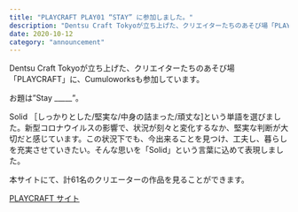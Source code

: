 ```yaml
---
title: "PLAYCRAFT PLAY01 “STAY” に参加しました。"
description: "Dentsu Craft Tokyoが立ち上げた、クリエイターたちのあそび場「PLAYCRAFT」に、Cumuloworksも参加しています。"
date: 2020-10-12
category: "announcement"
---
```


Dentsu Craft Tokyoが立ち上げた、クリエイターたちのあそび場「PLAYCRAFT」に、Cumuloworksも参加しています。

お題は”Stay \_\_\_\_\_”。

Solid ［しっかりとした/堅実な/中身の詰まった/頑丈な\]という単語を選びました。新型コロナウイルスの影響で、状況が刻々と変化するなか、堅実な判断が大切だと感じています。この状況下でも、今出来ることを見つけ、工夫し、暮らしを充実させていきたい。そんな思いを「Solid」という言葉に込めて表現しました。

本サイトにて、計61名のクリエーターの作品を見ることができます。

[PLAYCRAFT サイト](https://playcraft.tokyo/play01/)
